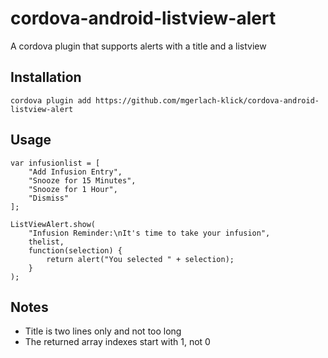 cordova-android-listview-alert
==============================

A cordova plugin that supports alerts with a title and a listview

Installation
------------
`cordova plugin add https://github.com/mgerlach-klick/cordova-android-listview-alert`

Usage
-----
	var infusionlist = [
		"Add Infusion Entry",
		"Snooze for 15 Minutes",
		"Snooze for 1 Hour",
		"Dismiss"
	];

	ListViewAlert.show(
		"Infusion Reminder:\nIt's time to take your infusion",
		thelist,
		function(selection) {
			return alert("You selected " + selection);
		}
	);

Notes
-----
- Title is two lines only and not too long
- The returned array indexes start with 1, not 0
